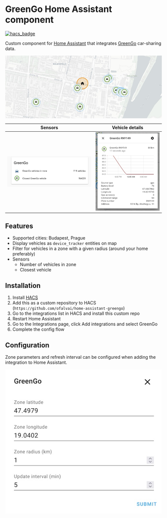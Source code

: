 # GreenGo Home Assistant component

[![hacs_badge](https://img.shields.io/badge/HACS-Custom-orange.svg)](https://github.com/custom-components/hacs)

Custom component for [Home Assistant](https://homeassistant.io) that integrates [GreenGo](https://greengo.com) car-sharing data.

![Screenshot of map](docs/screenshot1.jpg)

| Sensors | Vehicle details |
| ---- | ---- |
| ![Screenshot of sensors](docs/screenshot4.jpg) | ![Screenshot of vehicle entity](docs/screenshot2.jpg) |


## Features

- Supported cities: Budapest, Prague
- Display vehicles as `device_tracker` entities on map
- Filter for vehicles in a zone with a given radius (around your home preferably)
- Sensors
    - Number of vehicles in zone
    - Closest vehicle

## Installation

1. Install [HACS](https://hacs.xyz/)
2. Add this as a custom repository to HACS (`https://github.com/ofalvai/home-assistant-greengo`)
3. Go to the integrations list in HACS and install this custom repo
4. Restart Home Assistant
5. Go to the Integrations page, click Add integrations and select GreenGo
6. Complete the config flow

## Configuration

Zone parameters and refresh interval can be configured when adding the integration to Home Assistant.

![Config screenshot](docs/screenshot3.jpg)


